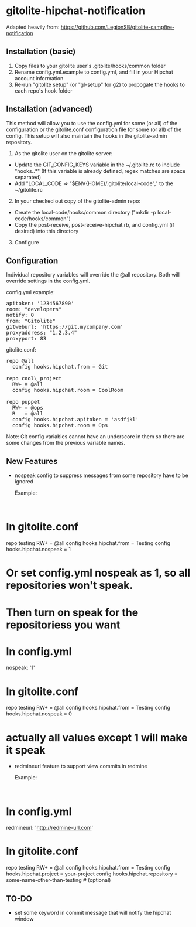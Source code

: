 gitolite-hipchat-notification
==============================

Adapted heavily from: https://github.com/LegionSB/gitolite-campfire-notification

Installation (basic)
--------------------

1. Copy files to your gitolite user's .gitolite/hooks/common folder
2. Rename config.yml.example to config.yml, and fill in your Hipchat account information
3. Re-run "gitolite setup" (or "gl-setup" for g2) to propogate the hooks to each repo's hook folder

Installation (advanced)
-----------------------
This method will allow you to use the config.yml for some (or all) of the configuration or the gitolite.conf configuration file for some (or all) of the config.  This setup will also maintain the hooks in the gitolite-admin repository.

1. As the gitolite user on the gitolite server:
- Update the GIT\_CONFIG\_KEYS variable in the ~/.gitolite.rc to include "hooks\..\*" (If this variable is already defined, regex matches are space separated)
- Add "LOCAL\_CODE =>  "$ENV{HOME}/.gitolite/local-code"," to the ~/gitolite.rc
2. In your checked out copy of the gitolite-admin repo:
- Create the local-code/hooks/common directory ("mkdir -p local-code/hooks/common")
- Copy the post-receive, post-receive-hipchat.rb, and config.yml (if desired) into this directory
3. Configure

Configuration
-------------
Individual repository variables will override the @all repository.  Both will override settings in the config.yml.

config.yml example:
<pre>
apitoken: '1234567890'
room: "developers"
notify: 0
from: "Gitolite"
gitweburl: 'https://git.mycompany.com'
proxyaddress: "1.2.3.4"
proxyport: 83
</pre>

gitolite.conf:
<pre>
repo @all
  config hooks.hipchat.from = Git

repo cool\_project
  RW+ = @all
  config hooks.hipchat.room = CoolRoom

repo puppet
  RW+ = @ops
  R   = @all
  config hooks.hipchat.apitoken = 'asdfjkl'
  config hooks.hipchat.room = Ops
</pre>
Note: Git config variables cannot have an underscore in them so there are some changes from the previous variable names.

New Features
------------
- nospeak config to suppress messages from some repository have to be ignored

	Example: <pre>
# In gitolite.conf
repo testing
		RW+     =   @all
		config hooks.hipchat.from = Testing
		config hooks.hipchat.nospeak = 1
# Or set config.yml nospeak as 1, so all repositories won't speak.
# Then turn on speak for the repositoriess you want
# In config.yml
nospeak: '1'
# In gitolite.conf
repo testing
		RW+     =   @all
		config hooks.hipchat.from = Testing
		config hooks.hipchat.nospeak = 0
# actually all values except 1 will make it speak
</pre>

- redmineurl feature to support view commits in redmine

	Example: <pre>
# In config.yml
redmineurl: 'http://redmine-url.com'
# In gitolite.conf
repo testing
	RW+     =   @all
	config hooks.hipchat.from = Testing
	config hooks.hipchat.project = your-project
	config hooks.hipchat.repository = some-name-other-than-testing # (optional)
</pre>

TO-DO
-----
- set some keyword in commit message that will notify the hipchat window